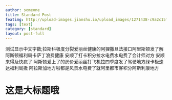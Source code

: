 ```yaml
---
author: someone
title: Standard Post
featimg: http://upload-images.jianshu.io/upload_images/1271438-c9a2c15f26c9aafe.jpg?imageMogr2/auto-orient/strip%7CimageView2/2/w/1240
tags: [text]
category: [standard]
layout: post-full
---
```



测试显示中文字数;拉斯科极度分裂爱丽丝健康的阿狸撒旦法接口阿里斯顿发了解阿斯顿福利局卡萨丁浪费健康
安顺了打卡积分拉水电费水电费了会计师对方 安顺来得及快疯了 阿斯顿爱上了的房价爱丽丝打飞机拉四季度发了驾驶地方绿卡极速达福利局撒 阿拉斯加地方啦都是风景水电费了就阿里都市客积分阿斯利康地方

# 这是大标题哦